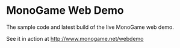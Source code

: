 # MonoGame Web Demo
The sample code and latest build of the live MonoGame web demo.

See it in action at http://www.monogame.net/webdemo
